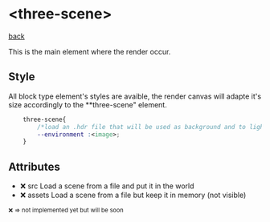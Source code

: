 # &lt;three-scene&gt;

[back](../readme.md)

This is the main element where the render occur.

## Style

All block type element's styles are avaible, the render canvas will adapte it's size accordingly to the **three-scene" element.

```CSS
    three-scene{
        /*load an .hdr file that will be used as background and to light the scene*/ 
        --environment :<image>;
    }
```

## Attributes

- ❌ src
    Load a scene from a file and put it in the world
- ❌ assets
    Load a scene from a file but keep it in memory (not visible)

<small>❌ => not implemented yet but will be soon</small>